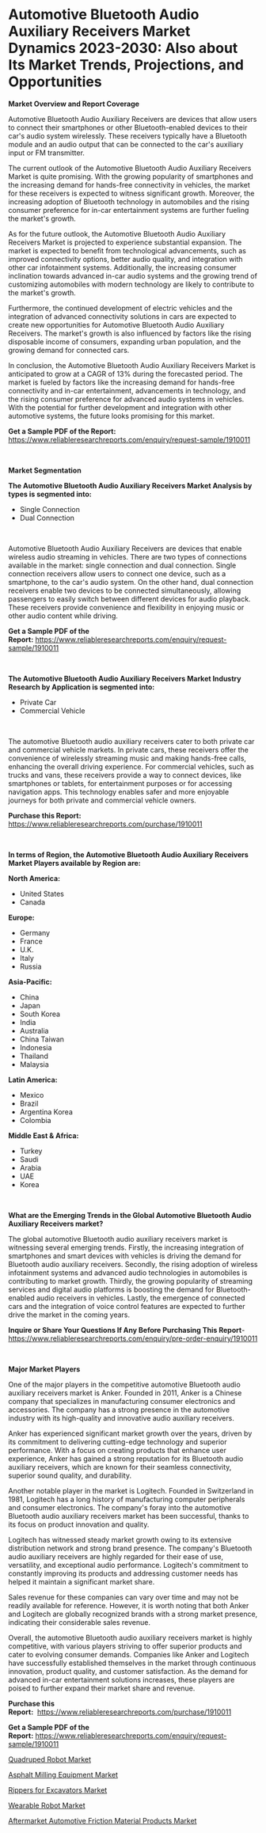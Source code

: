 <p><h1>Automotive Bluetooth Audio Auxiliary Receivers Market Dynamics 2023-2030: Also about Its Market Trends, Projections, and Opportunities</h1></p><p><strong>Market Overview and Report Coverage</strong></p>
<p><p>Automotive Bluetooth Audio Auxiliary Receivers are devices that allow users to connect their smartphones or other Bluetooth-enabled devices to their car's audio system wirelessly. These receivers typically have a Bluetooth module and an audio output that can be connected to the car's auxiliary input or FM transmitter.</p><p>The current outlook of the Automotive Bluetooth Audio Auxiliary Receivers Market is quite promising. With the growing popularity of smartphones and the increasing demand for hands-free connectivity in vehicles, the market for these receivers is expected to witness significant growth. Moreover, the increasing adoption of Bluetooth technology in automobiles and the rising consumer preference for in-car entertainment systems are further fueling the market's growth.</p><p>As for the future outlook, the Automotive Bluetooth Audio Auxiliary Receivers Market is projected to experience substantial expansion. The market is expected to benefit from technological advancements, such as improved connectivity options, better audio quality, and integration with other car infotainment systems. Additionally, the increasing consumer inclination towards advanced in-car audio systems and the growing trend of customizing automobiles with modern technology are likely to contribute to the market's growth.</p><p>Furthermore, the continued development of electric vehicles and the integration of advanced connectivity solutions in cars are expected to create new opportunities for Automotive Bluetooth Audio Auxiliary Receivers. The market's growth is also influenced by factors like the rising disposable income of consumers, expanding urban population, and the growing demand for connected cars.</p><p>In conclusion, the Automotive Bluetooth Audio Auxiliary Receivers Market is anticipated to grow at a CAGR of 13% during the forecasted period. The market is fueled by factors like the increasing demand for hands-free connectivity and in-car entertainment, advancements in technology, and the rising consumer preference for advanced audio systems in vehicles. With the potential for further development and integration with other automotive systems, the future looks promising for this market.</p></p>
<p><strong>Get a Sample PDF of the Report:</strong> <a href="https://www.reliableresearchreports.com/enquiry/request-sample/1910011">https://www.reliableresearchreports.com/enquiry/request-sample/1910011</a></p>
<p>&nbsp;</p>
<p><strong>Market Segmentation</strong></p>
<p><strong>The Automotive Bluetooth Audio Auxiliary Receivers Market Analysis by types is segmented into:</strong></p>
<p><ul><li>Single Connection</li><li>Dual Connection</li></ul></p>
<p>&nbsp;</p>
<p><p>Automotive Bluetooth Audio Auxiliary Receivers are devices that enable wireless audio streaming in vehicles. There are two types of connections available in the market: single connection and dual connection. Single connection receivers allow users to connect one device, such as a smartphone, to the car's audio system. On the other hand, dual connection receivers enable two devices to be connected simultaneously, allowing passengers to easily switch between different devices for audio playback. These receivers provide convenience and flexibility in enjoying music or other audio content while driving.</p></p>
<p><strong>Get a Sample PDF of the Report:</strong>&nbsp;<a href="https://www.reliableresearchreports.com/enquiry/request-sample/1910011">https://www.reliableresearchreports.com/enquiry/request-sample/1910011</a></p>
<p>&nbsp;</p>
<p><strong>The Automotive Bluetooth Audio Auxiliary Receivers Market Industry Research by Application is segmented into:</strong></p>
<p><ul><li>Private Car</li><li>Commercial Vehicle</li></ul></p>
<p>&nbsp;</p>
<p><p>The automotive Bluetooth audio auxiliary receivers cater to both private car and commercial vehicle markets. In private cars, these receivers offer the convenience of wirelessly streaming music and making hands-free calls, enhancing the overall driving experience. For commercial vehicles, such as trucks and vans, these receivers provide a way to connect devices, like smartphones or tablets, for entertainment purposes or for accessing navigation apps. This technology enables safer and more enjoyable journeys for both private and commercial vehicle owners.</p></p>
<p><strong>Purchase this Report:</strong>&nbsp; <a href="https://www.reliableresearchreports.com/purchase/1910011">https://www.reliableresearchreports.com/purchase/1910011</a></p>
<p>&nbsp;</p>
<p><strong>In terms of Region, the Automotive Bluetooth Audio Auxiliary Receivers Market Players available by Region are:</strong></p>
<p>
    <p> <strong> North America: </strong>
        <ul>
            <li>United States</li>
            <li>Canada</li>
        </ul>
        </p> 
    <p> <strong> Europe: </strong>
        <ul>
            <li>Germany</li>
            <li>France</li>
            <li>U.K.</li>
            <li>Italy</li>
            <li>Russia</li>
        </ul>
        </p> 
    <p> <strong> Asia-Pacific: </strong>
        <ul>
            <li>China</li>
            <li>Japan</li>
            <li>South Korea</li>
            <li>India</li>
            <li>Australia</li>
            <li>China Taiwan</li>
            <li>Indonesia</li>
            <li>Thailand</li>
            <li>Malaysia</li>
        </ul>
        </p> 
    <p> <strong> Latin America: </strong>
        <ul>
            <li>Mexico</li>
            <li>Brazil</li>
            <li>Argentina Korea</li>
            <li>Colombia</li>
        </ul>
        </p> 
    <p> <strong> Middle East & Africa: </strong>
        <ul>
            <li>Turkey</li>
            <li>Saudi</li>
            <li>Arabia</li>
            <li>UAE</li>
            <li>Korea</li>
        </ul>
    </p>
    </p>
<p>&nbsp;</p>
<p><strong>What are the Emerging Trends in the Global Automotive Bluetooth Audio Auxiliary Receivers market?</strong></p>
<p><p>The global automotive Bluetooth audio auxiliary receivers market is witnessing several emerging trends. Firstly, the increasing integration of smartphones and smart devices with vehicles is driving the demand for Bluetooth audio auxiliary receivers. Secondly, the rising adoption of wireless infotainment systems and advanced audio technologies in automobiles is contributing to market growth. Thirdly, the growing popularity of streaming services and digital audio platforms is boosting the demand for Bluetooth-enabled audio receivers in vehicles. Lastly, the emergence of connected cars and the integration of voice control features are expected to further drive the market in the coming years.</p></p>
<p><strong>Inquire or Share Your Questions If Any Before Purchasing This Report</strong>- <a href="https://www.reliableresearchreports.com/enquiry/pre-order-enquiry/1910011">https://www.reliableresearchreports.com/enquiry/pre-order-enquiry/1910011</a></p>
<p>&nbsp;</p>
<p><strong>Major Market Players</strong></p>
<p><p>One of the major players in the competitive automotive Bluetooth audio auxiliary receivers market is Anker. Founded in 2011, Anker is a Chinese company that specializes in manufacturing consumer electronics and accessories. The company has a strong presence in the automotive industry with its high-quality and innovative audio auxiliary receivers.</p><p>Anker has experienced significant market growth over the years, driven by its commitment to delivering cutting-edge technology and superior performance. With a focus on creating products that enhance user experience, Anker has gained a strong reputation for its Bluetooth audio auxiliary receivers, which are known for their seamless connectivity, superior sound quality, and durability.</p><p>Another notable player in the market is Logitech. Founded in Switzerland in 1981, Logitech has a long history of manufacturing computer peripherals and consumer electronics. The company's foray into the automotive Bluetooth audio auxiliary receivers market has been successful, thanks to its focus on product innovation and quality.</p><p>Logitech has witnessed steady market growth owing to its extensive distribution network and strong brand presence. The company's Bluetooth audio auxiliary receivers are highly regarded for their ease of use, versatility, and exceptional audio performance. Logitech's commitment to constantly improving its products and addressing customer needs has helped it maintain a significant market share.</p><p>Sales revenue for these companies can vary over time and may not be readily available for reference. However, it is worth noting that both Anker and Logitech are globally recognized brands with a strong market presence, indicating their considerable sales revenue.</p><p>Overall, the automotive Bluetooth audio auxiliary receivers market is highly competitive, with various players striving to offer superior products and cater to evolving consumer demands. Companies like Anker and Logitech have successfully established themselves in the market through continuous innovation, product quality, and customer satisfaction. As the demand for advanced in-car entertainment solutions increases, these players are poised to further expand their market share and revenue.</p></p>
<p><strong>Purchase this Report:</strong>&nbsp;&nbsp;<a href="https://www.reliableresearchreports.com/purchase/1910011">https://www.reliableresearchreports.com/purchase/1910011</a></p>
<p></p>
<p><strong>Get a Sample PDF of the Report:</strong>&nbsp;<a href="https://www.reliableresearchreports.com/enquiry/request-sample/1910011">https://www.reliableresearchreports.com/enquiry/request-sample/1910011</a></p>
<p><p><a href="https://medium.com/@jacks0866979/quadruped-robot-market-insight-market-trends-growth-forecasted-from-2023-to-2030-90252fecef69">Quadruped Robot Market</a></p><p><a href="https://www.linkedin.com/pulse/asphalt-milling-equipment-market-size-share-global-analysis-dv0xe/">Asphalt Milling Equipment Market</a></p><p><a href="https://www.linkedin.com/pulse/rippers-excavators-market-share-amp-new-trends-analysis-bugee/">Rippers for Excavators Market</a></p><p><a href="https://medium.com/@nilltanay7548659/wearable-robot-market-research-report-its-history-and-forecast-2023-to-2030-7ec18f918bb5">Wearable Robot Market</a></p><p><a href="https://github.com/vimar16th/Market-Research-Report-List-1/blob/main/aftermarket-automotive-friction-material-products-market.md">Aftermarket Automotive Friction Material Products Market</a></p></p>